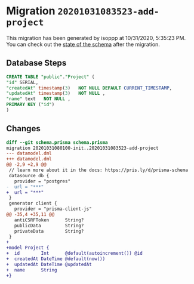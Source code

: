 # Migration `20201031083523-add-project`

This migration has been generated by isoppp at 10/31/2020, 5:35:23 PM.
You can check out the [state of the schema](./schema.prisma) after the migration.

## Database Steps

```sql
CREATE TABLE "public"."Project" (
"id" SERIAL,
"createdAt" timestamp(3)   NOT NULL DEFAULT CURRENT_TIMESTAMP,
"updatedAt" timestamp(3)   NOT NULL ,
"name" text   NOT NULL ,
PRIMARY KEY ("id")
)
```

## Changes

```diff
diff --git schema.prisma schema.prisma
migration 20201031080100-init..20201031083523-add-project
--- datamodel.dml
+++ datamodel.dml
@@ -2,9 +2,9 @@
 // learn more about it in the docs: https://pris.ly/d/prisma-schema
 datasource db {
   provider = "postgres"
-  url = "***"
+  url = "***"
 }
 generator client {
   provider = "prisma-client-js"
@@ -35,4 +35,11 @@
   antiCSRFToken      String?
   publicData         String?
   privateData        String?
 }
+
+model Project {
+  id        Int      @default(autoincrement()) @id
+  createdAt DateTime @default(now())
+  updatedAt DateTime @updatedAt
+  name      String   
+}
```


